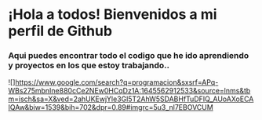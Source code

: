 # ¡Hola a todos! Bienvenidos a mi perfil de Github 
### Aqui puedes encontrar todo el codigo que he ido aprendiendo y proyectos en los que estoy trabajando..
![]https://www.google.com/search?q=programacion&sxsrf=APq-WBs275mbnIne880cCe2NEw0HCqDz1A:1645562912533&source=lnms&tbm=isch&sa=X&ved=2ahUKEwjYle3Gl5T2AhW5SDABHfTuDFIQ_AUoAXoECAIQAw&biw=1539&bih=702&dpr=0.89#imgrc=5u3_nl7EBOVCUM
